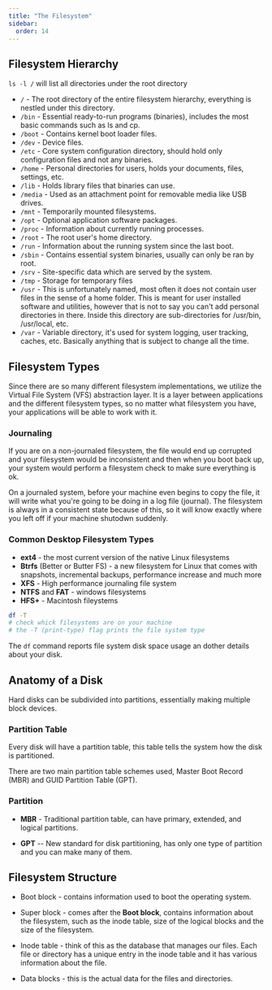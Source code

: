 ```yaml
---
title: "The Filesystem"
sidebar:
  order: 14
---
```


## Filesystem Hierarchy

`ls -l /` will list all directories under the root directory

- `/` - The root directory of the entire filesystem hierarchy, everything is nestled under this directory.
- `/bin` - Essential ready-to-run programs (binaries), includes the most basic commands such as ls and cp.
- `/boot` - Contains kernel boot loader files.
- `/dev` - Device files.
- `/etc` - Core system configuration directory, should hold only configuration files and not any binaries.
- `/home` - Personal directories for users, holds your documents, files, settings, etc.
- `/lib` - Holds library files that binaries can use.
- `/media` - Used as an attachment point for removable media like USB drives.
- `/mnt` - Temporarily mounted filesystems.
- `/opt` - Optional application software packages.
- `/proc` - Information about currently running processes.
- `/root` - The root user's home directory.
- `/run` - Information about the running system since the last boot.
- `/sbin` - Contains essential system binaries, usually can only be ran by root.
- `/srv` - Site-specific data which are served by the system.
- `/tmp` - Storage for temporary files
- `/usr` - This is unfortunately named, most often it does not contain user files in the sense of a home folder. This is meant for user installed software and utilities, however that is not to say you can't add personal directories in there. Inside this directory are sub-directories for /usr/bin, /usr/local, etc.
- `/var` - Variable directory, it's used for system logging, user tracking, caches, etc. Basically anything that is subject to change all the time.

## Filesystem Types

Since there are so many different filesystem implementations, we utilize the Virtual File System (VFS) abstraction layer. It is a layer between applications and the different filesystem types, so no matter what filesystem you have, your applications will be able to work with it.

### Journaling

If you are on a non-journaled filesystem, the file would end up corrupted and your filesystem would be inconsistent and then when you boot back up, your system would perform a filesystem check to make sure everything is ok.

On a journaled system, before your machine even begins to copy the file, it will write what you're going to be doing in a log file (journal). The filesystem is always in a consistent state because of this, so it will know exactly where you left off if your machine shutodwn suddenly.

### Common Desktop Filesystem Types

- **ext4** - the most current version of the native Linux filesystems
- **Btrfs** (Better or Butter FS) - a new filesystem for Linux that comes with snapshots, incremental backups, performance increase and much more
- **XFS** - High performance journaling file system
- **NTFS** and **FAT** - windows filesystems
- **HFS+** - Macintosh fileystems

```bash
df -T
# check whick filesystems are on your machine
# the -T (print-type) flag prints the file system type
```

The `df` command reports file system disk space usage an dother details about your disk.

## Anatomy of a Disk

Hard disks can be subdivided into partitions, essentially making multiple block devices.

### Partition Table

Every disk will have a partition table, this table tells the system how the disk is partitioned.

There are two main partition table schemes used, Master Boot Record (MBR) and GUID Partition Table (GPT).

### Partition

- **MBR** - Traditional partition table, can have primary, extended, and logical partitions.

- **GPT** -- New standard for disk partitioning, has only one type of partition and you can make many of them.

## Filesystem Structure

- Boot block - contains information used to boot the operating system.

- Super block - comes after the **Boot block**, contains information about the filesystem, such as the inode table, size of the logical blocks and the size of the filesystem.

- Inode table - think of this as the database that manages our files. Each file or directory has a unique entry in the inode table and it has various information about the file.

- Data blocks - this is the actual data for the files and directories.
